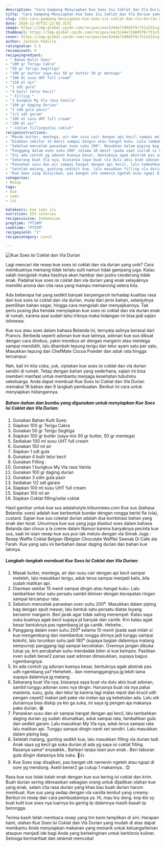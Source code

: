 ```yaml
---
description: "Cara Gampang Menyiapkan Kue Soes Isi Coklat dan Vla Durian yang Sempurna"
title: "Cara Gampang Menyiapkan Kue Soes Isi Coklat dan Vla Durian yang Sempurna"
slug: 1161-cara-gampang-menyiapkan-kue-soes-isi-coklat-dan-vla-durian-yang-sempurna
date: 2020-11-07T21:12:03.317Z
image: https://img-global.cpcdn.com/recipes/eec5244e7190d5f9/751x532cq70/kue-soes-isi-coklat-dan-vla-durian-foto-resep-utama.jpg
thumbnail: https://img-global.cpcdn.com/recipes/eec5244e7190d5f9/751x532cq70/kue-soes-isi-coklat-dan-vla-durian-foto-resep-utama.jpg
cover: https://img-global.cpcdn.com/recipes/eec5244e7190d5f9/751x532cq70/kue-soes-isi-coklat-dan-vla-durian-foto-resep-utama.jpg
author: Jackson Padilla
ratingvalue: 3.5
reviewcount: 9
recipeingredient:
- " Bahan Kulit Soes"
- "100 gr Terigu Cakra"
- "50 gr Terigu Segitiga"
- "100 gr butter saya mix 50 gr butter 50 gr mentega"
- "100 ml susu UHT full cream"
- "150 ml air"
- "1 sdt gula"
- "4 butir telur kecil"
- " Filling "
- "1 bungkus My Vla rasa Vanila"
- "100 gr daging durian"
- "3 sdm gula pasir"
- "1/2 sdt garam"
- "100 ml susu UHT full cream"
- "100 ml air"
- " Coklat fillingselai coklat"
recipeinstructions:
- "Masak butter, mentega, air dan susu cair dengan api kecil sampai meleleh, lalu masukkan terigu, aduk terus sampai menjadi kalis, bila sudah matikan api."
- "Diamkan sekitar 15 menit sampai dingin atau hangat kuku. Lalu tambahkan telur satu persatu sambil dimixer dengan kecepatan ringan sampai tercampur rata."
- "Sebelum mencetak panaskan oven suhu 200⁰. Masukkan dalam piping bag dengan spuit mawar, lalu bentuk satu persatu diatas loyang bersemir margarin. Beri jarak agar tidak saling menempel. Kalau saya suka buatnya agak kecil supaya jd banyak dan cantik. Krn kalau agak besar bentuknya pas ngembang jd ga cantik. Hehehe.."
- "Panggang dalam oven suhu 200⁰ selama 10 menit (pada saat inilah si kue mengembang dan membentuk rongga dirinya jadi tunggu sampai kokoh), lalu turunkan suhu jadi 180⁰ (supaya bagian dalamnya matang sempurna) panggang lagi sampai kecoklatan. Ovennya jangan dibuka tutup ya, krn perubahan suhu mendadak bikin si kue kempes. Pastikan oven sudah benar2 panas saat adonan dimasukkan, supaya bagus ngembangnya."
- "Ini ada contoh yg adonan kuenya besar, bentuknya agak abstrak pas udh ngembang ya? Heheheh.. dan memanggangnya jg lebih lama supaya dalamnya jg matang."
- "Sekarang buat Vla nya, biasanya saya buat vla dulu abis buat adonan, sambil tunggu adonan soes nya dingin. Harusnya buat vla nya pakai maizena, susu, gula, dan telur tp karena lagi malas repot dan krucil udh pengen cepet2 makan jadi pake vla instan aja yg kebetulan ada. Lalu utk duriannya bisa diskip ya klo ga suka, ini saya lg pengen aja makanya pake durian. 😁"
- "Panaskan susu dan air sampai hangat dengan api kecil, lalu tambahkan daging durian yg sudah dilumatkan, aduk sampai rata, tambahkan gula dan sedikit garam. Lalu masukkan My Vla nya, aduk terus sampai rata lalu matikan api. Tunggu sampai dingin nanti set sendiri. Lalu masukkan dalam piping bag."
- "Setelah matang, gunting sedikit kue, lalu masukkan filling vla durian tadi. Anak saya yg kecil ga suka durian jd ada yg saya isi coklat filling. Rasanya sama² enyaakkk.. Bahkan tanpa isian pun enak.. Beri taburan gula dingin diatasnya bila suka. 🤤👍"
- "Kue Soes siap disajikan, pas banget utk nemenin ngeteh atau ngopi di sore yg mendung. Aselii bener2 ga cukup 1 makannya.. 😍"
categories:
- Resep
tags:
- kue
- soes
- isi

katakunci: kue soes isi 
nutrition: 253 calories
recipecuisine: Indonesian
preptime: "PT16M"
cooktime: "PT55M"
recipeyield: "1"
recipecategory: Lunch

---
```



![Kue Soes Isi Coklat dan Vla Durian](https://img-global.cpcdn.com/recipes/eec5244e7190d5f9/751x532cq70/kue-soes-isi-coklat-dan-vla-durian-foto-resep-utama.jpg)

Lagi mencari ide resep kue soes isi coklat dan vla durian yang unik? Cara membuatnya memang tidak terlalu sulit namun tidak gampang juga. Kalau salah mengolah maka hasilnya akan hambar dan justru cenderung tidak enak. Padahal kue soes isi coklat dan vla durian yang enak selayaknya memiliki aroma dan cita rasa yang mampu memancing selera kita.

Ada beberapa hal yang sedikit banyak berpengaruh terhadap kualitas rasa dari kue soes isi coklat dan vla durian, mulai dari jenis bahan, selanjutnya pemilihan bahan segar, hingga cara mengolah dan menyajikannya. Tak perlu pusing jika hendak menyiapkan kue soes isi coklat dan vla durian enak di rumah, karena asal sudah tahu triknya maka hidangan ini bisa jadi sajian istimewa.

Kue sus atau soes dalam bahasa Belanda ini, ternyata aslinya berasal dari Prancis. Berbeda seperti adonan kue-kue lainnya, adonan kue sus dibuat dengan cara direbus, yakni merebus air dengan margarin atau mentega sampai mendidih, lalu ditambah tepung terigu dan telur ayam satu per satu. Masukkan tepung dan ChefMate Cocoa Powder dan aduk rata hingga tercampur.


Nah, kali ini kita coba, yuk, ciptakan kue soes isi coklat dan vla durian sendiri di rumah. Tetap dengan bahan yang sederhana, sajian ini bisa memberi manfaat untuk membantu menjaga kesehatan tubuhmu sekeluarga. Anda dapat membuat Kue Soes Isi Coklat dan Vla Durian memakai 16 bahan dan 9 langkah pembuatan. Berikut ini cara untuk menyiapkan hidangannya.

<!--inarticleads1-->

##### Bahan-bahan dan bumbu yang digunakan untuk menyiapkan Kue Soes Isi Coklat dan Vla Durian:

1. Gunakan  Bahan Kulit Soes:
1. Siapkan 100 gr Terigu Cakra
1. Gunakan 50 gr Terigu Segitiga
1. Siapkan 100 gr butter (saya mix 50 gr butter, 50 gr mentega)
1. Sediakan 100 ml susu UHT full cream
1. Gunakan 150 ml air
1. Siapkan 1 sdt gula
1. Gunakan 4 butir telur kecil
1. Gunakan  Filling :
1. Gunakan 1 bungkus My Vla rasa Vanila
1. Gunakan 100 gr daging durian
1. Gunakan 3 sdm gula pasir
1. Sediakan 1/2 sdt garam
1. Siapkan 100 ml susu UHT full cream
1. Siapkan 100 ml air
1. Siapkan  Coklat filling/selai coklat


Hasil gambar untuk kue sus adalahstyle.tribunnews.com Kue sus (bahasa Belanda: soes) adalah kue berbentuk bundar dengan rongga berisi fla (vla), custard. Sajian kue sus cokelat durian adalah dua kombinasi bahan yang enak dan lezat. Umumnya kue sus yang juga disebut soes dalam bahasa Belanda dan choux a la creme dalam Namun karena banyaknya pecinta kue sus, saat ini isian resep kue sus pun tak melulu dengan vla Simak Juga : Resep Waffle Coklat Belgian (Belgian Chocolate Waffle) Seenak Di Cafe ala Farah. Kue yang satu ini berbahan dasar daging durian dan bahan kue lainnya. 

<!--inarticleads2-->

##### Langkah-langkah membuat Kue Soes Isi Coklat dan Vla Durian:

1. Masak butter, mentega, air dan susu cair dengan api kecil sampai meleleh, lalu masukkan terigu, aduk terus sampai menjadi kalis, bila sudah matikan api.
1. Diamkan sekitar 15 menit sampai dingin atau hangat kuku. Lalu tambahkan telur satu persatu sambil dimixer dengan kecepatan ringan sampai tercampur rata.
1. Sebelum mencetak panaskan oven suhu 200⁰. Masukkan dalam piping bag dengan spuit mawar, lalu bentuk satu persatu diatas loyang bersemir margarin. Beri jarak agar tidak saling menempel. Kalau saya suka buatnya agak kecil supaya jd banyak dan cantik. Krn kalau agak besar bentuknya pas ngembang jd ga cantik. Hehehe..
1. Panggang dalam oven suhu 200⁰ selama 10 menit (pada saat inilah si kue mengembang dan membentuk rongga dirinya jadi tunggu sampai kokoh), lalu turunkan suhu jadi 180⁰ (supaya bagian dalamnya matang sempurna) panggang lagi sampai kecoklatan. Ovennya jangan dibuka tutup ya, krn perubahan suhu mendadak bikin si kue kempes. Pastikan oven sudah benar2 panas saat adonan dimasukkan, supaya bagus ngembangnya.
1. Ini ada contoh yg adonan kuenya besar, bentuknya agak abstrak pas udh ngembang ya? Heheheh.. dan memanggangnya jg lebih lama supaya dalamnya jg matang.
1. Sekarang buat Vla nya, biasanya saya buat vla dulu abis buat adonan, sambil tunggu adonan soes nya dingin. Harusnya buat vla nya pakai maizena, susu, gula, dan telur tp karena lagi malas repot dan krucil udh pengen cepet2 makan jadi pake vla instan aja yg kebetulan ada. Lalu utk duriannya bisa diskip ya klo ga suka, ini saya lg pengen aja makanya pake durian. 😁
1. Panaskan susu dan air sampai hangat dengan api kecil, lalu tambahkan daging durian yg sudah dilumatkan, aduk sampai rata, tambahkan gula dan sedikit garam. Lalu masukkan My Vla nya, aduk terus sampai rata lalu matikan api. Tunggu sampai dingin nanti set sendiri. Lalu masukkan dalam piping bag.
1. Setelah matang, gunting sedikit kue, lalu masukkan filling vla durian tadi. Anak saya yg kecil ga suka durian jd ada yg saya isi coklat filling. Rasanya sama² enyaakkk.. Bahkan tanpa isian pun enak.. Beri taburan gula dingin diatasnya bila suka. 🤤👍
1. Kue Soes siap disajikan, pas banget utk nemenin ngeteh atau ngopi di sore yg mendung. Aselii bener2 ga cukup 1 makannya.. 😍


Rasa kue sus tidak kalah enak dengan kue sus kering isi coklat dan krim. Buah durian sering dikreasikan sebagian orang untuk dijadikan olahan kue yang enak, salain cita rasa durian yang khas bau buah durian harum membuat. Kue sus yang sedap dengan vla vanilla lembut yang creamy. Berikut ini resep dan cara pembuatannya ya. Hi, mau tny dong. knp klo sy buat kulit kue soes nya luarnya bs garing tp dalamnya masih basah tp berongga. 

Terima kasih telah membaca resep yang tim kami tampilkan di sini. Harapan kami, olahan Kue Soes Isi Coklat dan Vla Durian yang mudah di atas dapat membantu Anda menyiapkan makanan yang menarik untuk keluarga/teman ataupun menjadi ide bagi Anda yang berkeinginan untuk berbisnis kuliner. Semoga bermanfaat dan selamat mencoba!
